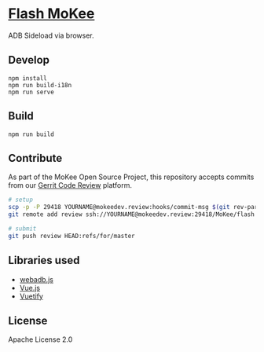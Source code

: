 [Flash MoKee](https://flash.rom.mk/)
==========

ADB Sideload via browser.

## Develop

```
npm install
npm run build-i18n
npm run serve
```

## Build

```
npm run build
```

## Contribute

As part of the MoKee Open Source Project, this repository accepts commits
from our [Gerrit Code Review](https://mokeedev.review/) platform.

```sh
# setup
scp -p -P 29418 YOURNAME@mokeedev.review:hooks/commit-msg $(git rev-parse --git-dir)/hooks/
git remote add review ssh://YOURNAME@mokeedev.review:29418/MoKee/flash

# submit
git push review HEAD:refs/for/master
```

## Libraries used

* [webadb.js](https://github.com/webadb/webadb.js)
* [Vue.js](https://vuejs.org/)
* [Vuetify](https://vuetifyjs.com/)

## License

Apache License 2.0
